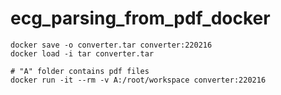 # ecg_parsing_from_pdf_docker

```shell
docker save -o converter.tar converter:220216
docker load -i tar converter.tar

# "A" folder contains pdf files
docker run -it --rm -v A:/root/workspace converter:220216
```